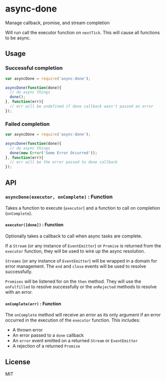 async-done
==========

Manage callback, promise, and stream completion

Will run call the executor function on `nextTick`. This will cause all functions to be async.

## Usage

### Successful completion

```js
var asyncDone = require('async-done');

asyncDone(function(done){
  // do async things
  done();
}, function(err){
  // err will be undefined if done callback wasn't passed an error
});
```

### Failed completion

```js
var asyncDone = require('async-done');

asyncDone(function(done){
  // do async things
  done(new Error('Some Error Occurred'));
}, function(err){
  // err will be the error passed to done callback
});
```

## API

### `asyncDone(executor, onComplete)` : Function

Takes a function to execute (`executor`) and a function to call on completion (`onComplete`).

#### `executor([done])` : Function

Optionally takes a callback to call when async tasks are complete.

If a `Stream` (or any instance of `EventEmitter`) or `Promise` is returned from the `executor` function, they will be used to wire up the async resolution.

`Streams` (or any instance of `EventEmitter`) will be wrapped in a domain for error management. The `end` and `close` events will be used to resolve successfully.

`Promises` will be listened for on the `then` method. They will use the `onFulfilled` to resolve successfully or the `onRejected` methods to resolve with an error.

#### `onComplete(err)` : Function

The `onComplete` method will receive an error as its only argument if an error occurred in the execution of the `executor` function.  This includes:

* A thrown error
* An error passed to a `done` callback
* An `error` event emitted on a returned `Stream` or `EventEmitter`
* A rejection of a returned `Promise`

## License

MIT
